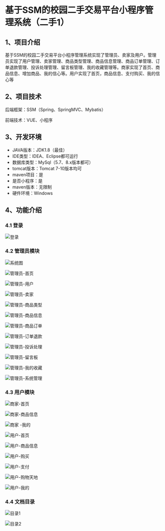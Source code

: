 # 基于SSM的校园二手交易平台小程序管理系统（二手1）

## 1、项目介绍

基于SSM的校园二手交易平台小程序管理系统实现了管理员、卖家及用户。管理员实现了用户管理、卖家管理、商品类型管理、商品信息管理、商品订单管理、订单退款管理、投诉处理管理、留言板管理、我的收藏管理等。商家实现了首页、商品信息、增加商品、我的信心等。用户实现了首页，商品信息、支付购买、我的信心等

## 2、项目技术

后端框架：SSM（Spring、SpringMVC、Mybatis）

前端技术：VUE、小程序

## 3、开发环境

- JAVA版本：JDK1.8（最佳）
- IDE类型：IDEA、Eclipse都可运行
- 数据库类型：MySql（5.7、8.x版本都可） 
- tomcat版本：Tomcat 7-10版本均可
- maven项目：是
- 是否小程序：是
- maven版本：无限制
- 硬件环境：Windows


## 4、功能介绍

### 4.1 登录

![登录](https://www.codemarket.fun/202407112134333.png)

### 4.2 管理员模块

![系统图](https://www.codemarket.fun/202407112151217.png)

![管理员-首页](https://www.codemarket.fun/202407112134499.png)

![管理员-用户](https://www.codemarket.fun/202407112134101.png)

![管理员-卖家](https://www.codemarket.fun/202407112134914.png)

![管理员-商品类型](https://www.codemarket.fun/202407112134933.png)

![管理员-商品信息](https://www.codemarket.fun/202407112134937.png)

![管理员-商品订单](https://www.codemarket.fun/202407112134920.png)

![管理员-订单退款](https://www.codemarket.fun/202407112134904.png)

![管理员-投诉处理](https://www.codemarket.fun/202407112134621.png)

![管理员-留言板](https://www.codemarket.fun/202407112134912.png)

![管理员-我的收藏](https://www.codemarket.fun/202407112134793.png)

![管理员-系统管理](https://www.codemarket.fun/202407112134935.png)

### 4.3 用户模块

![商家-首页](https://www.codemarket.fun/202407112134923.png)

![商家-商品信息](https://www.codemarket.fun/202407112134913.png)

![商家 -我的 ](https://www.codemarket.fun/202407112134911.png)

![用户-首页](https://www.codemarket.fun/202407112134296.png)

![用户-商品信息](https://www.codemarket.fun/202407112134245.png)

![用户-购买](https://www.codemarket.fun/202407112134931.png)

![用户-支付](https://www.codemarket.fun/202407112134390.png)

![用户-购物天地](https://www.codemarket.fun/202407112134943.png)

![用户-我的](https://www.codemarket.fun/202407112134343.png)

### 4.4 文档目录

![目录1](https://www.codemarket.fun/202407112134465.png)

![目录2](https://www.codemarket.fun/202407112134472.png)



